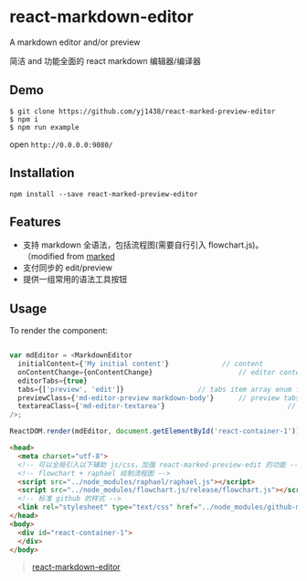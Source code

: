 # react-markdown-editor

A markdown editor and/or preview

简洁 and 功能全面的 react markdown 编辑器/编译器

## Demo

~~~
$ git clone https://github.com/yj1438/react-marked-preview-editor
$ npm i
$ npm run example
~~~

open `http://0.0.0.0:9080/`

## Installation
``` npm install --save react-marked-preview-editor ```

## Features

* 支持 markdown 全语法，包括流程图(需要自行引入 flowchart.js)。（modified from [marked](https://github.com/chjj/marked)
* 支付同步的 edit/preview
* 提供一组常用的语法工具按钮

## Usage

To render the component:

```javascript

var mdEditor = <MarkdownEditor
  initialContent={'My initial content'}				// content
  onContentChange={onContentChange}						// editor content change event
  editorTabs={true}														// editor tools
  tabs={['preview', 'edit']}                  // tabs item array enum from 'edit'/'preview'
  previewClass={'md-editor-preview markdown-body'}		// preview tabs contain className
  textareaClass={'md-editor-textarea'}								// textarea tabs contain className
/>;

ReactDOM.render(mdEditor, document.getElementById('react-container-1'));

```

~~~html
<head>
  <meta charset="utf-8">
  <!-- 可以全局引入以下辅助 js/css，加强 react-marked-preview-edit 的功能 -->
  <!-- flowchart + raphael 绘制流程图 -->
  <script src="../node_modules/raphael/raphael.js"></script>
  <script src="../node_modules/flowchart.js/release/flowchart.js"></script>
  <!-- 标准 github 的样式 -->
  <link rel="stylesheet" type="text/css" href="../node_modules/github-markdown-css/github-markdown.css">
</head>
<body>
  <div id="react-container-1">
  </div>
</body>
~~~

> [react-markdown-editor](https://github.com/jrm2k6/react-markdown-editors)
